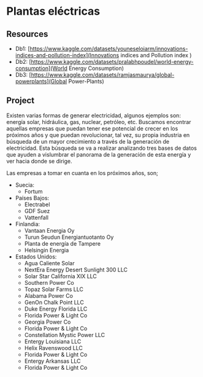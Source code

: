 # Plantas eléctricas 



## Resources

* Db1: [https://www.kaggle.com/datasets/youneseloiarm/innovations-indices-and-pollution-index](Innovations indices and Pollution index )
* Db2: [https://www.kaggle.com/datasets/pralabhpoudel/world-energy-consumption](World Energy Consumption)
* Db3: [https://www.kaggle.com/datasets/ramjasmaurya/global-powerplants](Global Power-Plants)
## Project

Existen varias formas de generar electricidad, algunos ejemplos son: energía solar, hidráulica, gas, nuclear, petróleo, etc. Buscamos encontrar aquellas empresas que puedan tener ese potencial de crecer en los próximos años y que puedan revolucionar, tal vez, su propia industria en búsqueda de un mayor crecimiento a través de la generación de electricidad. Esta búsqueda se va a realizar analizando tres bases de datos que ayuden a vislumbrar el panorama de la generación de esta energía y ver hacia donde se dirige.


Las empresas a tomar en cuanta en los próximos años, son;

* Suecia:
  * Fortum
* Países Bajos:
  * Electrabel
  * GDF Suez
  * Vattenfall
* Finlandia:
  * Vantaan Energia Oy
  * Turun Seudun Energiantuotanto Oy
  * Planta de energía de Tampere
  * Helsingin Energia
* Estados Unidos:
  * Agua Caliente Solar
  * NextEra Energy Desert Sunlight 300 LLC
  * Solar Star California XIX LLC
  * Southern Power Co
  * Topaz Solar Farms LLC
  * Alabama Power Co
  * GenOn Chalk Point LLC
  * Duke Energy Florida LLC
  * Florida Power & Light Co
  * Georgia Power Co
  * Florida Power & Light Co
  * Constellation Mystic Power LLC
  * Entergy Louisiana LLC
  * Helix Ravenswood LLC
  * Florida Power & Light Co
  * Entergy Arkansas LLC
  * Florida Power & Light Co


